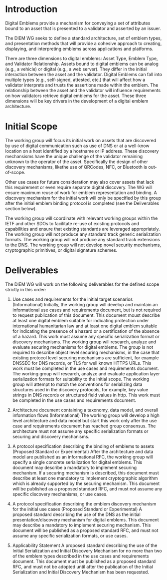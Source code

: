 # Introduction

Digital Emblems provide a mechanism for conveying a set of attributes
bound to an asset that is presented to a validator and
asserted by an issuer.

The DIEM WG seeks to define a standard architecture, set of emblem types, and presentation
methods that will provide a cohesive approach to creating, displaying, and
interpreting emblems across applications and platforms.

There are three dimensions to digital emblems: Asset Type, Emblem Type, and 
Validator Relationship. Assets bound to digital emblems can be analog (e.g., a vehicle) or
digital (e.g., a web server). They
differ in the initial interaction between the asset and the validator. Digital
Emblems can fall into multiple types (e.g., self-signed, attested, etc.) that will
affect how a validator interprets and trusts the assertions made within the emblem.
The relationship between the asset and the validator will influence requirements on how
validators retrieve digital emblems for the asset. These three dimensions will be key
drivers in the development of a digital emblem architecture.

# Initial Scope

The working group will focus its initial work on assets that are discovered by use
of digital communication such as use of DNS or at a well-know location on a host identified
by a hostname or IP address. These discovery mechansisms have the
unique challenge of the validator remaining unknown to the operator of the asset.
Specifically the design of other discovery mechanisms, likethe use of QRCodes, NFC, or Bluetooth
is out-of-scope.

Other use cases for future consideration may also cover assets that lack this requirement
or even require separate digital discovery. The WG will ensure maximum reuse of work
for emblem representation and binding. A discovery
mechanism for the initial work will only be specified by this group after the initial emblem
binding protocol is completed (see the Deliverables section below).

The working group will coordinate with relevant working groups within the IETF and other SDOs to facilitate re-use of existing protocols and capabilities and ensure that existing standards are leveraged appropriately.
The working group will not produce any standard track generic serialization formats. The working group will not produce any standard track extensions to the DNS. The working group will not develop novel security mechanisms, cryptographic primitives, or digital signature schemes. 


# Deliverables

The DIEM WG will work on the following deliverables for the defined scope strictly in this order:

1. Use cases and requirements for the initial target scenarios (Informational)
   Initially, the working group will develop and maintain an informational use cases and requirements document, but is not required to request publication of this document. This document moust describe at least one digital emblem suitable for indicating protection under international humanitarian law and at least one digital emblem suitable for indicating the presence of a hazard or a certification of the absence of a hazard. This work must assume any specific serialization format or discovery mechanisms.
   The working group will research, analyze and evaluate securing mechanisms for digital emblems. The group is not required to describe object level securing mechanisms, in the case that existing protocol level securing mechanisms are sufficient, for example DNSSEC for DNS records, or TLS for well known HTTPS URLs. This work must be completed in the use cases and requirements document.
   The working group will research, analyze and evaluate application layer serialization formats for suitability to the initial scope. The working group will attempt to match the conventions for serializing data structures used in the discovery protocols, for example, key value strings in DNS records or structured field values in http. This work must be completed in the use cases and requirements document.

2. Architecture document containing a taxonomy, data model, and overall information flows (Informational)
   The working group will develop a high level architecture and data model but start this work only after the use case and requirements document has reached group consensus. The architecture must not assume any specific serialization formats or securing and discovery mechanisms.

3. A protocol specification describing the binding of emblems to assets (Proposed Standard or Experimental)
   After the architecture and data model are published as an informational RFC, the working group will specify a single concrete serialization for digital emblems. This document may describe a mandatory to implement securing mechanism. If a securing mechanism is described, this document must describe at least one mandatory to implement cryptographic algorithm which is already supported by the securing mechanism. This document will be published as a proposed standard RFC, and must not assume any specific discovery mechanisms, or use cases.

4. A protocol specification describing the emblem discovery mechanism for the initial use cases (Proposed Standard
or Experimental)
  A proposed standard describing the use of the DNS as the initial presentation/discovery mechanism for digital emblems. This document may describe a mandatory to implement securing mechanism. This document will be published as a proposed standard RFC, and must not assume any specific serialization formats, or use cases.

5. Applicability Statement
   A proposed standard describing the use of the Initial Serialization and Initial Discovery Mechanism for no more than two of the emblem types described in the use cases and requirements document. This document must be published as a proposed standard RFC, and must not be adopted until after the publication of the Initial Serialization and Initial Discovery Mechanism has been requested.
